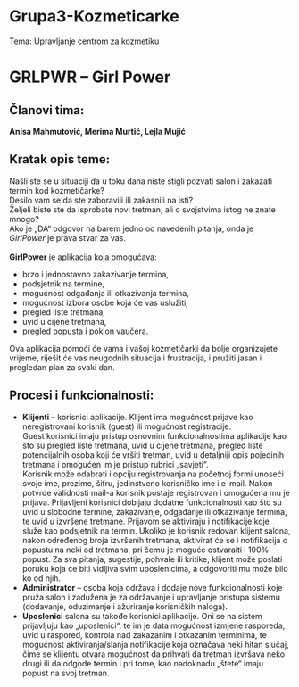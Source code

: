 # Grupa3-Kozmeticarke
Tema: Upravljanje centrom za kozmetiku

# GRLPWR – Girl Power

## Članovi tima: 
**Anisa Mahmutović, Merima Murtić, Lejla Mujić**

## Kratak opis teme: 
Našli ste se u situaciji da u toku dana niste stigli pozvati salon i zakazati termin kod kozmetičarke? <br />
Desilo vam se da ste zaboravili ili zakasnili na isti? <br />
Željeli biste ste da isprobate novi tretman, ali o svojstvima istog ne znate mnogo? <br />
Ako je „DA“ odgovor na barem jedno od navedenih pitanja, onda je _GirlPower_ je prava stvar za vas.<br />
<br />
**GirlPower** je aplikacija koja omogućava:<br />
*	brzo i jednostavno zakazivanje termina,<br />
*	podsjetnik na termine,<br />
*	mogućnost odgađanja ili otkazivanja termina, <br />
*	mogućnost izbora osobe koja će vas uslužiti,<br />
*	pregled liste tretmana, <br />
* uvid u cijene tretmana,<br />
* pregled popusta i poklon vaučera.<br />

Ova aplikacija pomoći će vama i vašoj kozmetičarki da bolje organizujete vrijeme, riješit će vas neugodnih situacija i frustracija, i pružiti jasan i pregledan plan za svaki dan. 

## Procesi i funkcionalnosti:

*	**Klijenti** – korisnici aplikacije. Klijent ima mogućnost prijave kao neregistrovani korisnik (guest) ili mogućnost registracije.<br />Guest korisnici imaju pristup osnovnim funkcionalnostima aplikacije kao što su pregled liste tretmana, uvid u cijene tretmana, pregled liste potencijalnih osoba koji će vršiti tretman, uvid u detaljniji opis pojedinih tretmana i omogućen im je pristup rubrici „savjeti“.<br /> Korisnik može odabrati i opciju registrovanja na početnoj formi unoseći svoje ime, prezime, šifru, jedinstveno korisničko ime i e-mail. Nakon potvrde validnosti mail-a korisnik postaje registrovan i omogućena mu je prijava. Prijavljeni korisnici dobijaju dodatne funkcionalnosti kao što su uvid u slobodne termine, zakazivanje, odgađanje ili otkazivanje termina, te uvid u izvršene tretmane. Prijavom se aktiviraju i notifikacije koje služe kao podsjetnik na termin. Ukoliko je korisnik redovan klijent salona, nakon određenog broja izvršenih tretmana, aktivirat će se i notifikacija o popustu na neki od tretmana, pri čemu je moguće ostvaraiti i 100% popust. Za sva pitanja, sugestije, pohvale ili kritike, klijent može poslati poruku koja će biti vidljiva svim uposlenicima, a odgovoriti mu može bilo ko od njih.<br />
*	**Administrator** – osoba koja održava i dodaje nove funkcionalnosti koje pruža salon i zadužena je za održavanje i upravljanje pristupa sistemu (dodavanje, oduzimanje i ažuriranje korisničkih naloga).<br />
*	**Uposlenici** salona su takođe korisnici aplikacije. Oni se na sistem prijavljuju kao „uposlenici“, te im je data mogućnost izmjene rasporeda, uvid u raspored, kontrola nad zakazanim i otkazanim terminima, te mogućnost aktiviranja/slanja notifikacije koja označava neki hitan slučaj, čime se klijentu otvara mogućnost da prihvati da tretman izvršava neko drugi ili da odgode termin i pri tome, kao nadoknadu „štete“ imaju popust na svoj tretman.
